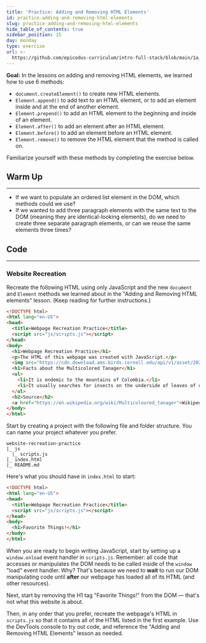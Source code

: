 ```yaml
---
title: 'Practice: Adding and Removing HTML Elements'
id: practice-adding-and-removing-html-elements
slug: practice-adding-and-removing-html-elements
hide_table_of_contents: true
sidebar_position: 15
day: monday
type: exercise
url: >-
  https://github.com/epicodus-curriculum/intro-full-stack/blob/main/1a_classwork_practice_adding_and_removing_html_elements.md
---
```


**Goal:** In the lessons on adding and removing HTML elements, we learned how to use 6 methods:

* `document.createElement()` to create new HTML elements.
* `Element.append()` to add text to an HTML element, or to add an element inside and at the end of another element.
* `Element.prepend()` to add an HTML element to the beginning and inside of an element.
* `Element.after()` to add an element after an HTML element.
* `Element.before()` to add an element before an HTML element.
* `Element.remove()` to remove the HTML element that the method is called on.

Familiarize yourself with these methods by completing the exercise below.

## Warm Up
---

* If we want to populate an ordered list element in the DOM, which methods could we use? 
* If we wanted to add three paragraph elements with the same text to the DOM (meaning they are identical-looking elements), do we need to create three separate paragraph elements, or can we reuse the same elements three times? 

## Code
---

### Website Recreation

Recreate the following HTML using only JavaScript and the new `document` and `Element` methods we learned about in the "Adding and Removing HTML elements" lesson. (Keep reading for further instructions.)

```html
<!DOCTYPE html>
<html lang="en-US">
<head>
  <title>Webpage Recreation Practice</title>
  <script src="js/scripts.js"></script>
</head>
<body>
  <h1>Webpage Recreation Practice</h1>
  <p>The HTML of this webpage was created with JavaScript.</p>
  <img src="https://cdn.download.ams.birds.cornell.edu/api/v1/asset/202984001/900" alt="This is an image of a Multicolored Tanager bird from birdsoftheworld.org" style={{width:'50%%'}} />
  <h1>Facts about the Multicolored Tanager</h1>
  <ul>
    <li>It is endemic to the mountains of Colombia.</li>
    <li>It usually searches for insects on the underside of leaves of outer limbs while clinging to leaves with its feet.</li>
  </ul>
  <h2>Source</h2>
  <a href="https://en.wikipedia.org/wiki/Multicoloured_tanager">Wikipedia</a>
</body>
</html>
```

Start by creating a project with the following file and folder structure. You can name your project whatever you prefer.

```
website-recreation-practice
|_ js
  |_ scripts.js
|_ index.html
|_ README.md
```

Here's what you should have in `index.html` to start:

```html
<!DOCTYPE html>
<html lang="en-US">
<head>
  <title>Webpage Recreation Practice</title>
  <script src="js/scripts.js"></script>
</head>
<body>
  <h1>Favorite Things!</h1>
</body>
</html>
```

When you are ready to begin writing JavaScript, start by setting up a `window.onload` event handler in `scripts.js`. Remember: all code that accesses or manipulates the DOM needs to be called inside of the `window` "load" event handler. Why? That's because we need to **wait** to run our DOM manipulating code until **after** our webpage has loaded all of its HTML (and other resources). 

Next, start by removing the H1 tag "Favorite Things!" from the DOM — that's not what this website is about. 

Then, in any order that you prefer, recreate the webpage's HTML in `scripts.js` so that it contains all of the HTML listed in the first example. Use the DevTools console to try out code, and reference the "Adding and Removing HTML Elements" lesson as needed.
